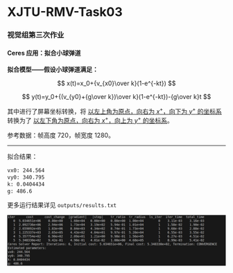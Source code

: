 # XJTU-RMV-Task03
### 视觉组第三次作业
#### Ceres 应用：拟合小球弹道

**拟合模型——假设小球弹道满足：**

$$
x(t)=x_0+{v_{x0}\over k}(1-e^{-kt})
$$

$$
y(t)=y_0+{(v_{y0}+{g\over k})\over k}(1-e^{-kt})-{g\over k}t
$$

其中进行了屏幕坐标转换，将 <u>以左上角为原点，向右为 $x^+$，向下为 $y^+$ 的坐标系</u> 转换为了 <u>以左下角为原点，向右为 $x^+$，向上为 $y^+$ 的坐标系</u>。

参考数据：帧高度 $720$，帧宽度 $1280$。

-------------

拟合结果：

```
vx0: 244.564
vy0: 340.795
k: 0.0404434
g: 486.6
```

更多运行结果详见 `outputs/results.txt`

![运行结果截图](outputs/results.png)